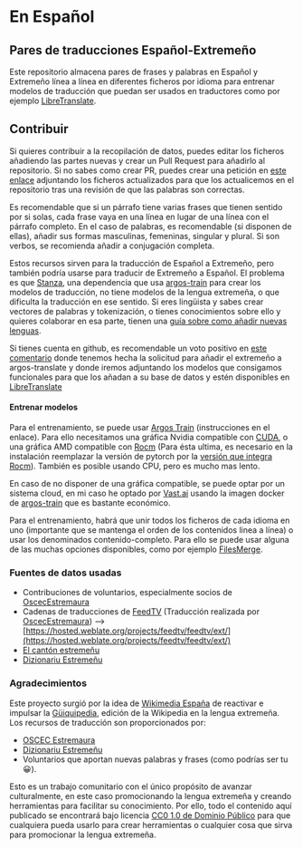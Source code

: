 # En Español
## Pares de traducciones Español-Extremeño

Este repositorio almacena pares de frases y palabras en Español y Extremeño línea a línea en diferentes ficheros por idioma para entrenar modelos de traducción que puedan ser usados en traductores como por ejemplo [LibreTranslate](https://libretranslate.com/).

## Contribuir
Si quieres contribuir a la recopilación de datos, puedes editar los ficheros añadiendo las partes nuevas y crear un Pull Request para añadirlo al repositorio. Si no sabes como crear PR, puedes crear una petición en [este enlace](https://github.com/juanro49/recursos_es-ext/issues) adjuntando los ficheros actualizados para que los actualicemos en el repositorio tras una revisión de que las palabras son correctas.

Es recomendable que si un párrafo tiene varias frases que tienen sentido por si solas, cada frase vaya en una línea en lugar de una línea con el párrafo completo. En el caso de palabras, es recomendable (si disponen de ellas), añadir sus formas masculinas, femeninas, singular y plural. Si son verbos, se recomienda añadir a conjugación completa.

Estos recursos sirven para la traducción de Español a Extremeño, pero también podría usarse para traducir de Extremeño a Español. El problema es que [Stanza](https://github.com/stanfordnlp/stanza), una dependencia que usa [argos-train](https://github.com/argosopentech/argos-train) para crear los modelos de traducción, no tiene modelos de la lengua extremeña, o que dificulta la traducción en ese sentido. Si eres lingüista y sabes crear vectores de palabras y tokenización, o tienes conocimientos sobre ello y quieres colaborar en esa parte, tienen una [guía sobre como añadir nuevas lenguas](https://stanfordnlp.github.io/stanza/new_language.html).

Si tienes cuenta en github, es recomendable un voto positivo en [este comentario](https://github.com/argosopentech/argos-translate/discussions/91#discussioncomment-1953141) donde tenemos hecha la solicitud para añadir el extremeño a argos-translate y donde iremos adjuntando los modelos que consigamos funcionales para que los añadan a su base de datos y estén disponibles en [LibreTranslate](https://libretranslate.com/)

#### Entrenar modelos
Para el entrenamiento, se puede usar [Argos Train](https://github.com/argosopentech/argos-train) (instrucciones en el enlace).
Para ello necesitamos una gráfica Nvidia compatible con [CUDA](https://developer.nvidia.com/cuda-zone), o una gráfica AMD compatible con [Rocm](https://docs.amd.com/) (Para ésta ultima, es necesario en la instalación reemplazar la versión de pytorch por la [versión que integra Rocm](https://pytorch.org/get-started/locally/)). También es posible usando CPU, pero es mucho mas lento.

En caso de no disponer de una gráfica compatible, se puede optar por un sistema cloud, en mi caso he optado por [Vast.ai](http://console.vast.ai/?ref=57538) usando la imagen docker de [argos-train](https://hub.docker.com/r/argosopentech/argostrain/tags) que es bastante económico.

Para el entrenamiento, habrá que unir todos los ficheros de cada idioma en uno (importante que se mantenga el orden de los contenidos linea a línea) o usar los denominados contenido-completo. Para ello se puede usar alguna de las muchas opciones disponibles, como por ejemplo [FilesMerge](https://www.filesmerge.com/sp/merge-text-files).

### Fuentes de datos usadas
- Contribuciones de voluntarios, especialmente socios de [OscecEstremaura](https://oscecestremaura.wordpress.com/)
- Cadenas de traducciones de [FeedTV](https://github.com/juanro49/FeedTV) (Traducción realizada por [OscecEstremaura](https://oscecestremaura.wordpress.com/)) --> [https://hosted.weblate.org/projects/feedtv/feedtv/ext/](https://hosted.weblate.org/projects/feedtv/feedtv/ext/)
- [El cantón estremeñu](https://elcanton.org/)
- [Dizionariu Estremeñu](https://letterly.github.io/Dizionariu.html)

### Agradecimientos
Este proyecto surgió por la idea de [Wikimedia España](https://ext.wikipedia.org/wiki/Hundaci%C3%B3n_Wikimedia) de reactivar e impulsar la [Güiquipedia](https://ext.wikipedia.org/), edición de la Wikipedia en la lengua extremeña.
Los recursos de traducción son proporcionados por:
- [OSCEC Estremaura](https://oscecestremaura.wordpress.com/)
- [Dizionariu Estremeñu](https://letterly.github.io/Dizionariu.html)
- Voluntarios que aportan nuevas palabras y frases (como podrías ser tu 😀).

Esto es un trabajo comunitario con el único propósito de avanzar culturalmente, en este caso promocionando la lengua extremeña y creando herramientas para facilitar su conocimiento. Por ello, todo el contenido aquí publicado se encontrará bajo licencia [CC0 1.0 de Dominio Público](https://creativecommons.org/publicdomain/zero/1.0/deed.es) para que cualquiera pueda usarlo para crear herramientas o cualquier cosa que sirva para promocionar la lengua extremeña.
